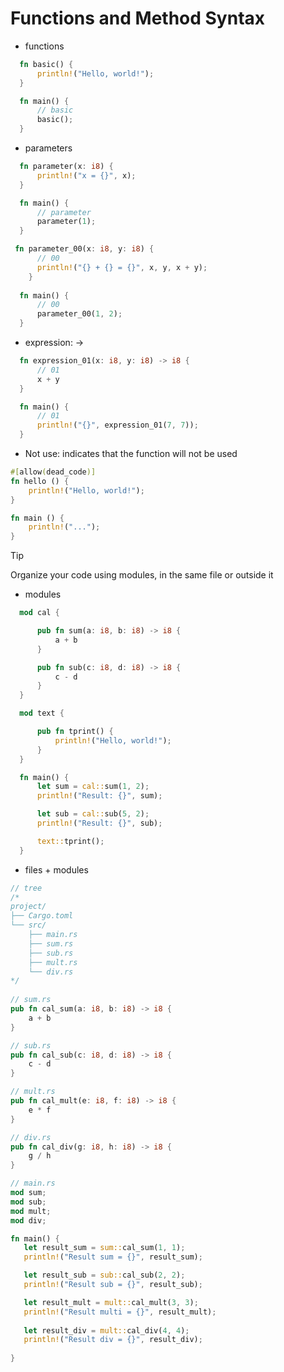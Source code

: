# Functions and Method Syntax

- functions

```rust
  fn basic() {
      println!("Hello, world!");
  }

  fn main() {
      // basic
      basic();
  }
```

- parameters

```rust
  fn parameter(x: i8) {
      println!("x = {}", x);
  }

  fn main() {
      // parameter
      parameter(1);
  }
```

```rust
 fn parameter_00(x: i8, y: i8) {
      // 00
      println!("{} + {} = {}", x, y, x + y);
	}
  
  fn main() {
      // 00
      parameter_00(1, 2);
  }
```

- expression: →

```rust
  fn expression_01(x: i8, y: i8) -> i8 {
      // 01
      x + y
  }

  fn main() {
      // 01
      println!("{}", expression_01(7, 7));
  }
```

- Not use: indicates that the function will not be used

```rust
#[allow(dead_code)]
fn hello () {
	println!("Hello, world!");
}

fn main () {
	println!("...");
}
```

> [!TIP]
Organize your code using modules, in the same file or outside it
> 

- modules

```rust
  mod cal {

      pub fn sum(a: i8, b: i8) -> i8 {
          a + b
      }

      pub fn sub(c: i8, d: i8) -> i8 {
          c - d
      }
  }

  mod text {

      pub fn tprint() {
          println!("Hello, world!");
      }
  }

  fn main() {
      let sum = cal::sum(1, 2);
      println!("Result: {}", sum);

      let sub = cal::sub(5, 2);
      println!("Result: {}", sub);

      text::tprint();
  }
```

- files + modules

```rust
// tree
/*
project/
├── Cargo.toml
└── src/
    ├── main.rs
    ├── sum.rs
    ├── sub.rs
    ├── mult.rs
    └── div.rs
*/
  
// sum.rs
pub fn cal_sum(a: i8, b: i8) -> i8 {
	a + b
}

// sub.rs
pub fn cal_sub(c: i8, d: i8) -> i8 {
	c - d
}

// mult.rs
pub fn cal_mult(e: i8, f: i8) -> i8 {
	e * f
}

// div.rs
pub fn cal_div(g: i8, h: i8) -> i8 {
	g / h
}

// main.rs
mod sum;
mod sub;
mod mult;
mod div;

fn main() {
   let result_sum = sum::cal_sum(1, 1);
   println!("Result sum = {}", result_sum);

   let result_sub = sub::cal_sub(2, 2);
   println!("Result sub = {}", result_sub);

   let result_mult = mult::cal_mult(3, 3);
   println!("Result multi = {}", result_mult);
   
   let result_div = mult::cal_div(4, 4);
   println!("Result div = {}", result_div);
   
}
```
